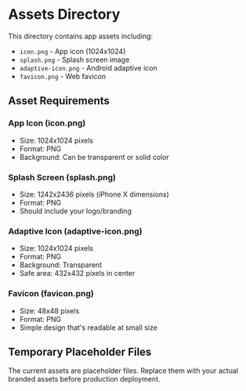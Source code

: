 # Assets Directory

This directory contains app assets including:
- `icon.png` - App icon (1024x1024)
- `splash.png` - Splash screen image
- `adaptive-icon.png` - Android adaptive icon
- `favicon.png` - Web favicon

## Asset Requirements

### App Icon (icon.png)
- Size: 1024x1024 pixels
- Format: PNG
- Background: Can be transparent or solid color

### Splash Screen (splash.png)
- Size: 1242x2436 pixels (iPhone X dimensions)
- Format: PNG
- Should include your logo/branding

### Adaptive Icon (adaptive-icon.png)
- Size: 1024x1024 pixels
- Format: PNG
- Background: Transparent
- Safe area: 432x432 pixels in center

### Favicon (favicon.png)
- Size: 48x48 pixels
- Format: PNG
- Simple design that's readable at small size

## Temporary Placeholder Files

The current assets are placeholder files. Replace them with your actual branded assets before production deployment.
